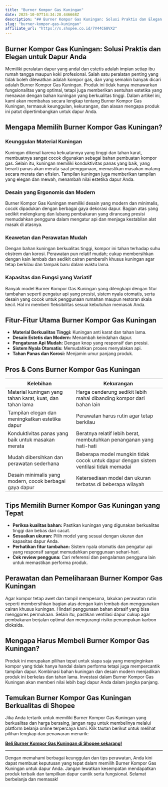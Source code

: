 ```yaml
---
title: "Burner Kompor Gas Kuningan"
date: 2025-10-07T14:34:28.446668Z
description: "## Burner Kompor Gas Kuningan: Solusi Praktis dan Elegan untuk Dapur Anda..."
slug: "burner-kompor-gas-kuningan"
affiliate_url: "https://s.shopee.co.id/7V44C68VX2"
---
```

## Burner Kompor Gas Kuningan: Solusi Praktis dan Elegan untuk Dapur Anda

Memiliki peralatan dapur yang andal dan estetis adalah impian setiap ibu rumah tangga maupun koki profesional. Salah satu peralatan penting yang tidak boleh dilewatkan adalah kompor gas, dan yang semakin banyak dicari adalah Burner Kompor Gas Kuningan. Produk ini tidak hanya menawarkan fungsionalitas yang optimal, tetapi juga memberikan sentuhan estetika yang menawan dengan bahan kuningan yang berkualitas tinggi. Dalam artikel ini, kami akan membahas secara lengkap tentang Burner Kompor Gas Kuningan, termasuk keunggulan, kekurangan, dan alasan mengapa produk ini patut dipertimbangkan untuk dapur Anda.

## Mengapa Memilih Burner Kompor Gas Kuningan?

### Keunggulan Material Kuningan

Kuningan dikenal karena kekuatannya yang tinggi dan tahan karat, membuatnya sangat cocok digunakan sebagai bahan pembuatan kompor gas. Selain itu, kuningan memiliki konduktivitas panas yang baik, yang berarti panas akan merata saat penggunaan, memastikan masakan matang secara merata dan efisien. Tampilan kuningan juga memberikan tampilan yang elegan dan mewah, menambah nilai estetika dapur Anda.

### Desain yang Ergonomis dan Modern

Burner Kompor Gas Kuningan memiliki desain yang modern dan minimalis, cocok dipadukan dengan berbagai gaya dekorasi dapur. Bagian atas yang sedikit melengkung dan lubang pembakaran yang dirancang presisi memudahkan pengguna dalam mengatur api dan menjaga kestabilan alat masak di atasnya.

### Keawetan dan Perawatan Mudah

Dengan bahan kuningan berkualitas tinggi, kompor ini tahan terhadap suhu ekstrem dan korosi. Perawatan pun relatif mudah; cukup membersihkan dengan kain lembab dan sedikit cairan pembersih khusus kuningan agar tetap berkilau dan tampak baru dalam waktu lama.

### Kapasitas dan Fungsi yang Variatif

Banyak model Burner Kompor Gas Kuningan yang dilengkapi dengan fitur tambahan seperti pengatur api yang presisi, sistem nyala otomatis, serta desain yang cocok untuk penggunaan rumahan maupun restoran skala kecil. Hal ini memberi fleksibilitas sesuai kebutuhan memasak Anda.

## Fitur-Fitur Utama Burner Kompor Gas Kuningan

- **Material Berkualitas Tinggi:** Kuningan anti karat dan tahan lama.
- **Desain Estetis dan Modern:** Menambah keindahan dapur.
- **Pengaturan Api Mudah:** Dengan knop yang responsif dan presisi.
- **Sistem Nyala Otomatis:** Memudahkan proses menyalakan api.
- **Tahan Panas dan Korosi:** Menjamin umur panjang produk.

## Pros & Cons Burner Kompor Gas Kuningan

| Kelebihan | Kekurangan |
|------------|--------------|
| Material kuningan yang tahan karat, kuat, dan tahan lama | Harga cenderung sedikit lebih mahal dibanding kompor dari bahan lain |
| Tampilan elegan dan meningkatkan estetika dapur | Perawatan harus rutin agar tetap berkilau |
| Konduktivitas panas yang baik untuk masakan merata | Beratnya relatif lebih berat, membutuhkan penanganan yang hati-hati |
| Mudah dibersihkan dan perawatan sederhana | Beberapa model mungkin tidak cocok untuk dapur dengan sistem ventilasi tidak memadai |
| Desain minimalis yang modern, cocok berbagai gaya dapur | Ketersediaan model dan ukuran terbatas di beberapa wilayah |

## Tips Memilih Burner Kompor Gas Kuningan yang Tepat

- **Periksa kualitas bahan:** Pastikan kuningan yang digunakan berkualitas tinggi dan bebas dari cacat.
- **Sesuaikan ukuran:** Pilih model yang sesuai dengan ukuran dan kapasitas dapur Anda.
- **Perhatikan fitur tambahan:** Sistem nyala otomatis dan pengatur api yang responsif sangat memudahkan penggunaan sehari-hari.
- **Cek review pengguna:** Cari referensi dan pengalaman pengguna lain untuk memastikan performa produk.

## Perawatan dan Pemeliharaan Burner Kompor Gas Kuningan

Agar kompor tetap awet dan tampil mempesona, lakukan perawatan rutin seperti membersihkan bagian atas dengan kain lembab dan menggunakan cairan khusus kuningan. Hindari penggunaan bahan abrasif yang bisa menggores permukaan. Selain itu, pastikan ventilasi dapur cukup agar pembakaran berjalan optimal dan mengurangi risiko penumpukan karbon dioksida.

## Mengapa Harus Membeli Burner Kompor Gas Kuningan?

Produk ini merupakan pilihan tepat untuk siapa saja yang menginginkan kompor yang tidak hanya handal dalam performa tetapi juga mempercantik tampilan dapur. Kombinasi bahan kuningan dan desain modern menjadikan produk ini berkelas dan tahan lama. Investasi dalam Burner Kompor Gas Kuningan akan memberi nilai lebih bagi dapur Anda dalam jangka panjang.

## Temukan Burner Kompor Gas Kuningan Berkualitas di Shopee

Jika Anda tertarik untuk memiliki Burner Kompor Gas Kuningan yang berkualitas dan harga bersaing, jangan ragu untuk membelinya melalui platform belanja online terpercaya kami. Klik tautan berikut untuk melihat pilihan lengkap dan penawaran menarik: 

[**Beli Burner Kompor Gas Kuningan di Shopee sekarang!**](https://s.shopee.co.id/7V44C68VX2)

---

Dengan memahami berbagai keunggulan dan tips perawatan, Anda kini dapat membuat keputusan yang tepat dalam memilih Burner Kompor Gas Kuningan untuk dapur Anda. Jangan lewatkan kesempatan mendapatkan produk terbaik dan tampilkan dapur cantik serta fungsional. Selamat berbelanja dan memasak!